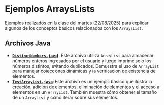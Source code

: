 # Ejemplos ArraysLists

Ejemplos realizados en la clase del martes (22/08/2025) para explicar algunos de los conceptos basicos relacionados con los `ArraysList`.

## Archivos Java

* **[`DistinctNumbers.java`](DistinctNumbers.java))**: Este archivo utiliza `ArrayList` para almacenar números enteros ingresados por el usuario y luego imprime solo los números distintos, evitando duplicados. Demuestra el uso de `ArrayList` para manejar colecciones dinámicas y la verificación de existencia de elementos.
* [**`TestArrayList.java`**](TestArrayList.java): Este archivo es un ejemplo básico que ilustra la creación, adición de elementos, eliminación de elementos y el acceso a elementos en un `ArrayList`. También muestra cómo obtener el tamaño de un `ArrayList` y cómo iterar sobre sus elementos.